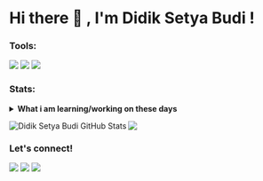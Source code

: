 # Hi there 👋 , I'm Didik Setya Budi !


### Tools:
<p>
    <img src="https://img.shields.io/badge/Text%20Editor-Visual%20Studio%20Code-blue?&logo=visual%20studio%20code&logoColor=blue" />
    <img src="https://img.shields.io/badge/IDE-Android%20Studio-green?&logo=android%20studio&logoColor=green" />
    <img src="https://gpvc.arturio.dev/disebud" />
</p>

### Stats:
<details>
 <summary><strong>What i am learning/working on these days</strong></summary>
    - 🔭 I’m currently working on ... </br>
    - 🌱 I’m currently learning Android Kotlin and Java </br>
    - 👯 I’m looking to collaborate on ... </br>
    - 🤔 I’m looking for help with ... </br>
    - 💬 Ask me about anything.</br>
    - 📫 How to reach me: <a href="mailto:disebud@gmail.com">Email me!</a>  </br>
    - 😄 Pronouns: He/Him </br>
    - ⚡ Fun fact: ... </br>
</details>
<p> 
<img align="left" src="https://github-readme-stats.vercel.app/api?username=disebud&show_icons=true&line_height=27&count_private=true&title_color=ffffff&text_color=c9cacc&icon_color=2bbc8a&bg_color=454545" alt="Didik Setya Budi GitHub Stats" />
<img align="center" src="https://github-readme-stats.vercel.app/api/top-langs/?username=disebud&title_color=ffffff&text_color=c9cacc&icon_color=2bbc8a&bg_color=454545" />
</p>

### Let's connect!
<p>
  
  <a href="https://https://facebook.com/didiksetya.budi" target="blank"><img src="https://img.shields.io/badge/Didik_Setya_Budi-30302f?style=flat&logo=facebook" /></a>
  <a href="https://https://instagram.com/didiksetyabudi_" target="blank"><img src="https://img.shields.io/badge/@didiksetyabudi_-30302f?style=flat&logo=instagram" /></a>
    <a href="https://twitter.com/DidiksetyaBudi_" target="blank"><img src="https://img.shields.io/badge/@didiksetyabudi_-30302f?style=flat&logo=twitter" /></a>

</p>

<!--
**disebud/disebud** is a ✨ _special_ ✨ repository because its `README.md` (this file) appears on your GitHub profile.

Here are some ideas to get you started:

- 🔭 I’m currently working on ...
- 🌱 I’m currently learning ...
- 👯 I’m looking to collaborate on ...
- 🤔 I’m looking for help with ...
- 💬 Ask me about ...
- 📫 How to reach me: ...
- 😄 Pronouns: ...
- ⚡ Fun fact: ...
-->


